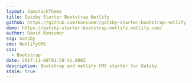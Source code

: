 ```yaml
---
layout: JamstackTheme
title: Gatsby Starter Bootstrap Netlify
github: https://github.com/konsumer/gatsby-starter-bootstrap-netlify
demo: https://gatsby-starter-bootstrap-netlify.netlify.com/
author: David Konsumer
ssg: Gatsby
cms: NetlifyCMS
css:
  - Bootstrap
date: 2017-11-08T01:59:41.000Z
description: Bootstrap and netlify CMS starter for Gatsby
stale: true
---
```

